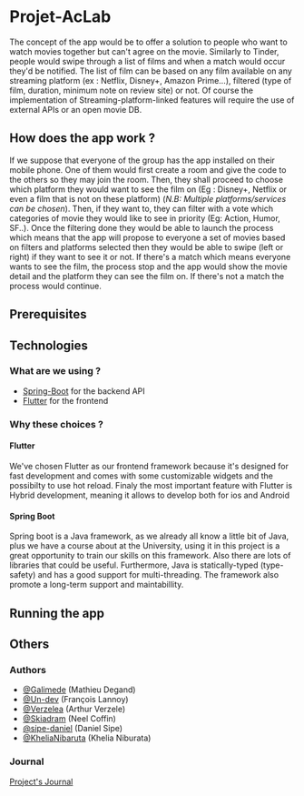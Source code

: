 # Projet-AcLab


  The concept of the app would be to offer a solution to people who want to watch movies together but can't agree on the movie.
  Similarly to Tinder, people would swipe through a list of films and when a match would occur they'd be notified.
  The list of film can be based on any film available on any streaming platform (ex : Netflix, Disney+, Amazon Prime...), filtered (type of film, duration, minimum note on review site) or not.
  Of course the implementation of Streaming-platform-linked features will require the use of external APIs or an open movie DB.
  
## How does the app work ? 

If we suppose that everyone of the group has the app installed on their mobile phone. One of them would first create a room and give the code to the others so they may join the room. Then, they shall proceed to choose which platform they would want to see the film on (Eg : Disney+, Netflix or even a film that is not on these platform) (*N.B: Multiple platforms/services can be chosen*). Then, if they want to, they can filter with a vote which categories of movie they would like to see in priority (Eg: Action, Humor, SF..). 
Once the filtering done they would be able to launch the process which means that the app will propose to everyone a set of movies based on filters and platforms selected then they would be able to swipe (left or right) if they want to see it or not. 
If there's a match which means everyone wants to see the film, the process stop and the app would show the movie detail and the platform they can see the film on.
If there's not a match the process would continue.


## Prerequisites

## Technologies

### What are we using ?

* [Spring-Boot](https://spring.io/projects/spring-boot) for the backend API
* [Flutter](https://flutter.dev/) for the frontend

### Why these choices ? 

#### Flutter

We've chosen Flutter as our frontend framework because it's designed for fast development and comes with some customizable widgets and the possibilty to use hot reload. Finaly the most important feature with Flutter is Hybrid development, meaning it allows to develop both for ios and Android 

#### Spring Boot

Spring boot is a Java framework, as we already all know a little bit of Java, plus we have a course about at the University, using it in this project is a great opportunity to train our skills on this framework. Also there are lots of libraries that could be useful.
Furthermore, Java is statically-typed (type-safety) and has a good support for multi-threading. The framework also promote a long-term support and maintabillity.

## Running the app

## Others

### Authors

* [@Galimede](https://github.com/Galimede) (Mathieu Degand) 
* [@Un-dev](https://github.com/Un-dev) (François Lannoy)
* [@Verzelea](https://github.com/Verzelea) (Arthur Verzele)
* [@Skiadram](https://github.com/Skiadram) (Neel Coffin)
* [@sipe-daniel](https://github.com/sipe-daniel) (Daniel Sipe)
* [@KheliaNibaruta](https://github.com/KheliaNibaruta) (Khelia Niburata)

### Journal

[Project's Journal](https://github.com/Un-dev/Projet-AcLab/tree/main/Journal)

